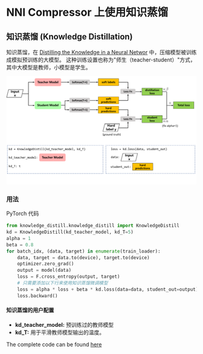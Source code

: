 NNI Compressor 上使用知识蒸馏
===

## 知识蒸馏 (Knowledge Distillation)

知识蒸馏，在 [Distilling the Knowledge in a Neural Networ](https://arxiv.org/abs/1503.02531) 中，压缩模型被训练成模拟预训练的大模型。  这种训练设置也称为"师生（teacher-student）"方式，其中大模型是教师，小模型是学生。

![](../../img/distill.png)

### 用法

PyTorch 代码

```python
from knowledge_distill.knowledge_distill import KnowledgeDistill
kd = KnowledgeDistill(kd_teacher_model, kd_T=5)
alpha = 1
beta = 0.8
for batch_idx, (data, target) in enumerate(train_loader):
    data, target = data.to(device), target.to(device)
    optimizer.zero_grad()
    output = model(data)
    loss = F.cross_entropy(output, target)
    # 只需要添加以下行来使用知识蒸馏微调模型
    loss = alpha * loss + beta * kd.loss(data=data, student_out=output)
    loss.backward()
```

#### 知识蒸馏的用户配置
* **kd_teacher_model:** 预训练过的教师模型
* **kd_T:** 用于平滑教师模型输出的温度。

The complete code can be found [here](https://github.com/microsoft/nni/tree/v1.3/examples/model_compress/knowledge_distill/)
